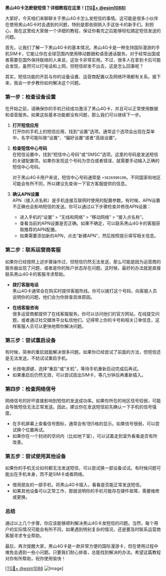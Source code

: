 **黑山4G卡怎麽發短信？详细教程在这里！[[TG💪+ @esim1088](https://t.me/s/esim1088)]**

大家好，今天咱们来聊聊关于黑山4G卡怎么发短信的事情。这可能是很多小伙伴在使用黑山4G卡时会遇到的问题，特别是那些刚刚入手这张卡的新手们。别担心，我在这里给大家做一个详细的教程，保证你看完之后能够轻松搞定短信发送的问题。

首先，让我们了解一下黑山4G卡的基本情况。黑山4G卡是一种支持国际漫游的手机SIM卡，它能让你在全球范围内使用移动数据和语音通话服务。对于经常出国或者需要在国外保持联络的人来说，这张卡非常实用。不过，很多人在拿到卡后可能会发现，虽然可以打电话和上网，但短信却发不出去，这是怎么回事呢？

其实，短信功能的开启与你的设备设置、运营商配置以及网络环境都有关系。接下来，我会一步步教你如何解决这个问题。

### 第一步：检查设备设置

在开始之前，请确保你的手机已经成功激活了黑山4G卡，并且可以正常使用数据和语音服务。如果这些基本功能都没有问题，那么我们可以继续下一步。

1. **打开短信应用**  
   打开你的手机上的短信应用，找到“设置”选项。通常这个选项会出现在菜单中，名字可能叫做“设置”、“偏好设置”或者“高级设置”。

2. **检查短信中心号码**  
   在短信设置中，找到“短信中心号码”或“SMSC”选项。这里的号码是发送短信的关键配置项。如果你发现这个号码为空白或者错误，就需要手动输入正确的短信中心号码。

   对于黑山4G卡用户来说，短信中心号码通常是 `+3826900100`。不同国家和地区可能会有所不同，所以建议先查询一下官方客服提供的信息。

3. **确认APN设置**  
   APN（接入点名称）是手机连接互联网时使用的配置参数。有时候，APN设置不正确也会影响短信的发送。你可以通过以下步骤检查并修改APN设置：

   - 进入手机的“设置” > “无线和网络” > “移动网络” > “接入点名称”。
   - 查看当前的APN设置是否正确。如果不确定，可以联系黑山4G卡的客服获取推荐的APN配置。
   - 如果需要添加新的APN，点击“新建APN”，然后按照提示填写相关信息。

### 第二步：联系运营商客服

如果你已经按照上述步骤操作过，但短信仍然无法发送，那么可能是因为运营商的服务器出现了问题，或者是你的账户状态存在问题。这时候，最好的办法就是直接联系黑山4G卡的客服寻求帮助。

- **拨打客服电话**  
  黑山4G卡通常会在购买时提供客服热线。你可以拨打这个号码，向客服人员说明你的问题，他们会为你排查具体原因。

- **在线客服咨询**  
  很多运营商都提供了在线客服服务。你可以访问他们的官方网站，在线提交问题，或者通过社交媒体平台私信他们。记得带上你的卡号和相关订单信息，这样客服人员可以更快地帮你解决问题。

### 第三步：尝试重启设备

有时候，简单的重启就能解决很多问题。如果你已经尝试了前面的方法，但短信还是无法发送，不妨试试重启手机。

- 长按电源键，选择“重启”或“关机”，等待手机重新启动完成后再试。
- 如果重启后仍然无效，可以尝试拔出SIM卡，等几分钟后再重新插入。

### 第四步：检查网络信号

网络信号的好坏直接影响到短信的发送成功率。如果你所在的地区信号较弱，可能会导致短信无法正常发送。因此，建议你在发送短信前先确认一下手机的信号强度。

- 在手机屏幕上查看信号图标，通常会有1到5格的显示。如果信号很弱，可以尝试换个位置再试。
- 如果你在一个封闭的空间内（比如地下室），可以试着走到室外看看是否有所改善。

### 第五步：尝试使用其他设备

如果你的手机无论如何都无法发送短信，可以尝试换一部设备试试。有时候问题可能出在手机本身，而不是SIM卡或者网络。

- 借用朋友的一部手机，将黑山4G卡插入，看看是否能正常发送短信。
- 如果其他设备可以正常工作，那就说明你的手机可能存在硬件故障，需要维修或更换。

### 总结

通过以上几个步骤，你应该能够顺利解决黑山4G卡发短信的问题。当然，每个用户的实际情况可能会有所不同，如果遇到特别复杂的情况，还是要及时联系运营商客服寻求专业帮助。

最后，再次提醒大家，黑山4G卡是一款非常方便的国际漫游卡，但在使用过程中难免会遇到一些小问题。只要我们耐心排查，总能找到解决的办法。希望这篇教程对你有所帮助，祝你使用愉快！

[[TG💪+ @esim1088](https://t.me/s/esim1088) ![Image](https://i.postimg.cc/4NQfJmqS/Snipaste-2025-05-13-00-14-12.png)]